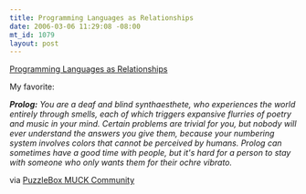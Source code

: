 ```yaml
--- 
title: Programming Languages as Relationships
date: 2006-03-06 11:29:08 -08:00
mt_id: 1079
layout: post
---
```

<A HREF='http://maradydd.livejournal.com/293666.html'>Programming Languages as Relationships</A>

My favorite:

<i><B>Prolog:</B> You are a deaf and blind synthaesthete, who experiences the world entirely through smells, each of which triggers expansive flurries of poetry and music in your mind. Certain problems are trivial for you, but nobody will ever understand the answers you give them, because your numbering system involves colors that cannot be perceived by humans. Prolog can sometimes have a good time with people, but it's hard for a person to stay with someone who only wants them for their ochre vibrato.</i>

via <A HREF='http://puzzleboxmuck.livejournal.com'>PuzzleBox MUCK Community</A>
